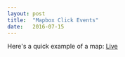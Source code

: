 ```yaml
---
layout: post
title:  "Mapbox Click Events"
date:   2016-07-15
---
```


Here's a quick example of a map: <a href="/samples/mapbox-test">Live</a>